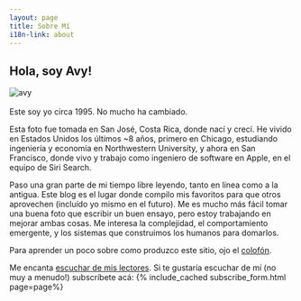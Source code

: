```yaml
---
layout: page
title: Sobre Mí
i18n-link: about
---
```



## Hola, soy Avy!


<div class="preview">
      <img src="{{ site.image_path }}computin.jpg" alt="avy"/>
</div>
<br>
Este soy yo circa 1995. No mucho ha cambiado.

Esta foto fue tomada en San José, Costa Rica, donde nací y crecí. He vivido en Estados Unidos los últimos ~8 años, primero en Chicago, estudiando ingeniería y economía en Northwestern University, y ahora en San Francisco, donde vivo y trabajo como ingeniero de software en Apple, en el equipo de Siri Search.

Paso una gran parte de mi tiempo libre leyendo, tanto en línea como a la antigua. Este blog es el lugar donde compilo mis favoritos para que otros aprovechen (incluído yo mismo en el futuro). Me es mucho más fácil tomar una buena foto que escribir un buen ensayo, pero estoy trabajando en mejorar ambas cosas. Me interesa la complejidad, el comportamiento emergente, y los sistemas que construimos los humanos para domarlos.

Para aprender un poco sobre como produzco este sitio, ojo el [colofón](/es/colophon).

Me encanta [escuchar de mis lectores](/es/contact). Si te gustaría escuchar de mí (no muy a menudo!) subscríbete acá:
{% include_cached subscribe_form.html page=page%}